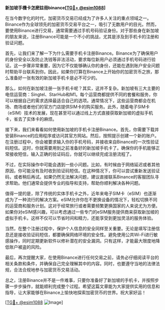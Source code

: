 **新加坡手機卡怎麽註冊binance[[TG💪+ @esim1088](https://t.me/s/esim1088)]**

在当今数字化的时代，加密货币交易已经成为了许多人关注的重点领域之一。Binance作为全球领先的加密货币交易平台之一，吸引了无数用户的目光。然而，要使用Binance进行交易，通常需要通过手机号码验证身份。对于那些身在新加坡的朋友来说，注册Binance可能是一个不小的挑战，尤其是涉及到手机卡的注册和验证问题。

首先，让我们来了解一下为什么需要手机卡注册Binance。Binance为了确保用户的身份安全以及防止洗钱等非法活动，要求每位新用户必须通过手机号码进行验证。这一步骤非常重要，因为它不仅能够确认你的身份，还能在遇到账户安全问题时帮助平台联系到你。因此，如果你打算在Binance上开始你的加密货币之旅，那么准备好一张有效的新加坡手机卡是必不可少的。

那么，如何在新加坡注册一张手机卡呢？其实，这并不复杂。新加坡有三大主要的电信运营商：Singtel、StarHub和M1。每个运营商都提供不同的套餐和服务，你可以根据自己的需求选择最适合自己的选项。通常情况下，这些运营商都会在机场、商场或者他们的官方门店提供SIM卡的购买服务。此外，随着电子SIM卡（eSIM）技术的发展，现在甚至可以通过线上方式直接获取新加坡的虚拟手机卡，省去了实体卡的麻烦。

接下来，我们来看看如何使用新加坡的手机卡注册Binance。首先，你需要下载并安装Binance的应用程序或访问其官方网站。然后，按照提示创建一个新的账户。在注册过程中，你会被要求输入你的手机号码，并接收来自Binance的一次性验证码短信。这时，你就需要用到之前准备好的新加坡手机卡了。确保你的手机能够正常接收短信，输入正确的验证码后，你就可以继续完成注册流程了。

不过，在实际操作中可能会遇到一些小问题。比如，有时候由于网络延迟或者其他原因，你可能没有及时收到验证码短信。在这种情况下，你可以尝试重新发送验证码，或者稍后再试。如果仍然无法解决问题，建议直接联系Binance的客服团队寻求帮助。他们通常会提供专业的指导和支持，帮助你顺利解决各种问题。

值得一提的是，除了传统的实体手机卡之外，近年来电子SIM卡（eSIM）也逐渐成为了一种流行的解决方案。eSIM允许你在不更换设备的情况下，轻松切换不同的运营商和服务计划。这对于经常旅行或者需要频繁更换国家的人来说尤为方便。如果你对eSIM感兴趣，可以考虑通过一些专门的eSIM服务提供商来获取新加坡的虚拟手机卡。这样不仅可以节省时间和精力，还能享受到更加灵活的服务体验。

当然，在整个注册过程中，保护个人信息的安全同样至关重要。无论是填写注册信息还是接收验证码短信，都要确保网络环境的安全性。避免使用公共Wi-Fi进行敏感操作，同时定期更新软件以修补潜在的安全漏洞。只有这样，才能最大限度地降低账户被盗的风险。

最后，再次提醒大家，在使用Binance进行任何交易之前，请务必仔细阅读平台的相关条款和条件，并确保自己完全理解其中的内容。同时，也要遵守当地的法律法规，合法合规地参与加密货币交易活动。

总之，注册Binance并不是一件难事，只要你准备好了新加坡的手机卡，并按照步骤一步步操作，就能顺利完成整个过程。希望这篇文章能为大家提供实用的信息和指导，让大家能够在Binance上愉快地探索加密货币的世界。祝大家好运！

[[TG💪+ @esim1088](https://t.me/s/esim1088) ![Image](https://i.postimg.cc/4NQfJmqS/Snipaste-2025-05-13-00-14-12.png)]